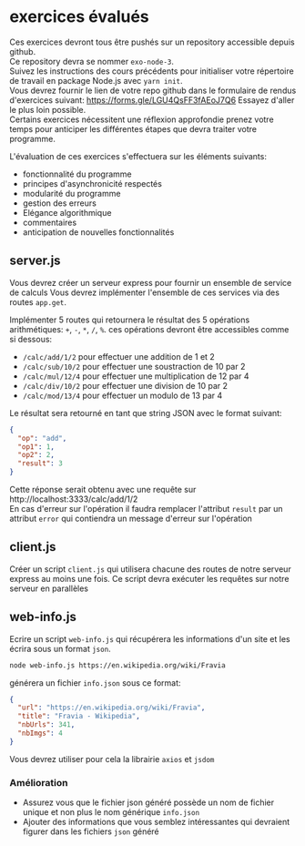 # exercices évalués

Ces exercices devront tous être pushés sur un repository accessible depuis github.  
Ce repository devra se nommer `exo-node-3`.  
Suivez les instructions des cours précédents pour initialiser votre répertoire de travail en package Node.js avec `yarn init`.  
Vous devrez fournir le lien de votre repo github dans le formulaire de rendus d'exercices suivant: https://forms.gle/LGU4QsFF3fAEoJ7Q6
Essayez d'aller le plus loin possible.  
Certains exercices nécessitent une réflexion approfondie prenez votre temps pour anticiper les différentes étapes que devra traiter votre programme.

L'évaluation de ces exercices s'effectuera sur les éléments suivants:

- fonctionnalité du programme
- principes d'asynchronicité respectés
- modularité du programme
- gestion des erreurs
- Elégance algorithmique
- commentaires
- anticipation de nouvelles fonctionnalités

## server.js

Vous devrez créer un serveur express pour fournir un ensemble de service de calculs
Vous devrez implémenter l'ensemble de ces services via des routes `app.get`.

Implémenter 5 routes qui retournera le résultat des 5 opérations arithmétiques: `+`, `-`, `*`, `/`, `%`.
ces opérations devront être accessibles comme si dessous:

- `/calc/add/1/2` pour effectuer une addition de 1 et 2
- `/calc/sub/10/2` pour effectuer une soustraction de 10 par 2
- `/calc/mul/12/4` pour effectuer une multiplication de 12 par 4
- `/calc/div/10/2` pour effectuer une division de 10 par 2
- `/calc/mod/13/4` pour effectuer un modulo de 13 par 4

Le résultat sera retourné en tant que string JSON avec le format suivant:

```json
{
  "op": "add",
  "op1": 1,
  "op2": 2,
  "result": 3
}
```

Cette réponse serait obtenu avec une requête sur http://localhost:3333/calc/add/1/2  
En cas d'erreur sur l'opération il faudra remplacer l'attribut `result` par un attribut `error` qui contiendra un message d'erreur sur l'opération

## client.js

Créer un script `client.js` qui utilisera chacune des routes de notre serveur express au moins une fois.
Ce script devra exécuter les requêtes sur notre serveur en parallèles

## web-info.js

Ecrire un script `web-info.js` qui récupérera les informations d'un site et les écrira sous un format `json`.

```zsh
node web-info.js https://en.wikipedia.org/wiki/Fravia
```

générera un fichier `info.json` sous ce format:

```json
{
  "url": "https://en.wikipedia.org/wiki/Fravia",
  "title": "Fravia - Wikipedia",
  "nbUrls": 341,
  "nbImgs": 4
}
```

Vous devrez utiliser pour cela la librairie `axios` et `jsdom`

### Amélioration

- Assurez vous que le fichier json généré possède un nom de fichier unique et non plus le nom générique `info.json`
- Ajouter des informations que vous semblez intéressantes qui devraient figurer dans les fichiers `json` généré
